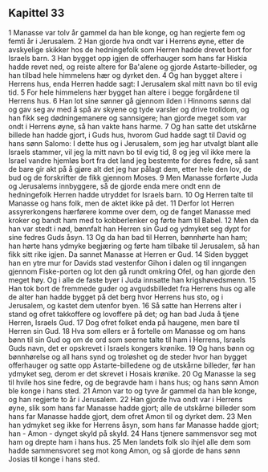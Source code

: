 ## Kapittel 33

1 Manasse var tolv år gammel da han ble konge, og han regjerte fem og femti år i Jerusalem.
2 Han gjorde hva ondt var i Herrens øyne, etter de avskyelige skikker hos de hedningefolk som Herren hadde drevet bort for Israels barn.
3 Han bygget opp igjen de offerhauger som hans far Hiskia hadde revet ned, og reiste altere for Ba'alene og gjorde Astarte-billeder, og han tilbad hele himmelens hær og dyrket den.
4 Og han bygget altere i Herrens hus, enda Herren hadde sagt: I Jerusalem skal mitt navn bo til evig tid.
5 For hele himmelens hær bygget han altere i begge forgårdene til Herrens hus.
6 Han lot sine sønner gå gjennom ilden i Hinnoms sønns dal og gav seg av med å spå av skyene og tyde varsler og drive trolldom, og han fikk seg dødningemanere og sannsigere; han gjorde meget som var ondt i Herrens øyne, så han vakte hans harme.
7 Og han satte det utskårne billede han hadde gjort, i Guds hus, hvorom Gud hadde sagt til David og hans sønn Salomo: I dette hus og i Jerusalem, som jeg har utvalgt blant alle Israels stammer, vil jeg la mitt navn bo til evig tid,
8 og jeg vil ikke mere la Israel vandre hjemløs bort fra det land jeg bestemte for deres fedre, så sant de bare gir akt på å gjøre alt det jeg har pålagt dem, etter hele den lov, de bud og de forskrifter de fikk gjennom Moses.
9 Men Manasse forførte Juda og Jerusalems innbyggere, så de gjorde enda mere ondt enn de hedningefolk Herren hadde utryddet for Israels barn.
10 Og Herren talte til Manasse og hans folk, men de aktet ikke på det.
11 Derfor lot Herren assyrerkongens hærførere komme over dem, og de fanget Manasse med kroker og bandt ham med to kobberlenker og førte ham til Babel.
12 Men da han var stedt i nød, bønnfalt han Herren sin Gud og ydmyket seg dypt for sine fedres Guds åsyn.
13 Og da han bad til Herren, bønnhørte han ham; han hørte hans ydmyke begjæring og førte ham tilbake til Jerusalem, så han fikk sitt rike igjen. Da sannet Manasse at Herren er Gud.
14 Siden bygget han en ytre mur for Davids stad vestenfor Gihon i dalen og til inngangen gjennom Fiske-porten og lot den gå rundt omkring Ofel, og han gjorde den meget høy. Og i alle de faste byer i Juda innsatte han krigshøvedsmenn.
15 Han tok bort de fremmede guder og avgudsbilledet fra Herrens hus og alle de alter han hadde bygget på det berg hvor Herrens hus sto, og i Jerusalem, og kastet dem utenfor byen.
16 Så satte han Herrens alter i stand og ofret takkoffere og lovoffere på det; og han bad Juda å tjene Herren, Israels Gud.
17 Dog ofret folket enda på haugene, men bare til Herren sin Gud.
18 Hva som ellers er å fortelle om Manasse og om hans bønn til sin Gud og om de ord som seerne talte til ham i Herrens, Israels Guds navn, det er opskrevet i Israels kongers krønike.
19 Og hans bønn og bønnhørelse og all hans synd og troløshet og de steder hvor han bygget offerhauger og satte opp Astarte-billedene og de utskårne billeder, før han ydmyket seg, derom er det skrevet i Hosais krønike.
20 Og Manasse la seg til hvile hos sine fedre, og de begravde ham i hans hus; og hans sønn Amon ble konge i hans sted.
21 Amon var to og tyve år gammel da han ble konge, og han regjerte to år i Jerusalem.
22 Han gjorde hva ondt var i Herrens øyne, slik som hans far Manasse hadde gjort; alle de utskårne billeder som hans far Manasse hadde gjort, dem ofret Amon til og dyrket dem.
23 Men han ydmyket seg ikke for Herrens åsyn, som hans far Manasse hadde gjort; han - Amon - dynget skyld på skyld.
24 Hans tjenere sammensvor seg mot ham og drepte ham i hans hus.
25 Men landets folk slo ihjel alle dem som hadde sammensvoret seg mot kong Amon, og så gjorde de hans sønn Josias til konge i hans sted.
